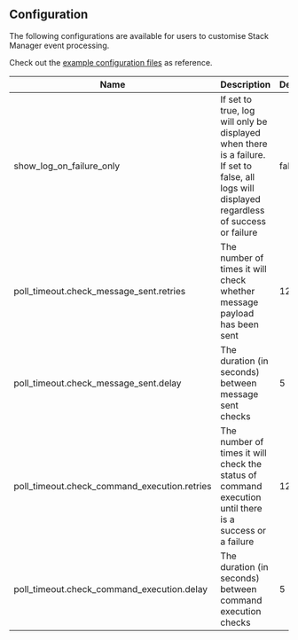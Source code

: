 Configuration
-------------

The following configurations are available for users to customise Stack Manager event processing.

Check out the [example configuration files](https://github.com/shinesolutions/aem-stack-manager-messenger/blob/master/examples/user-config/) as reference.

| Name | Description | Default |
|------|-------------|---------|
| show_log_on_failure_only | If set to true, log will only be displayed when there is a failure. If set to false, all logs will displayed regardless of success or failure | false |
| poll_timeout.check_message_sent.retries | The number of times it will check whether message payload has been sent | 120 |
| poll_timeout.check_message_sent.delay | The duration (in seconds) between message sent checks | 5 |
| poll_timeout.check_command_execution.retries | The number of times it will check the status of command execution until there is a success or a failure | 120 |
| poll_timeout.check_command_execution.delay | The duration (in seconds) between command execution checks | 5 |
